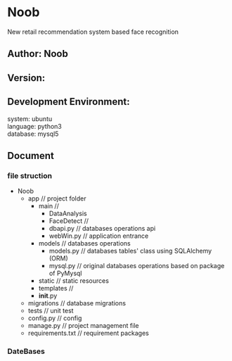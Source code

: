 # Noob
New retail recommendation system based face recognition
## Author: Noob
## Version:
## Development Environment:
system: ubuntu \
language: python3 \
database: mysql5
## Document
### file struction
- Noob
  - app  // project folder
    - main  //
      - DataAnalysis
      - FaceDetect  //
      - dbapi.py  // databases operations api
      - webWin.py // application entrance
    - models  // databases operations
      - models.py  // databases tables' class using SQLAlchemy (ORM)
      - mysql.py  // original databases operations based on package of PyMysql
    - static  // static resources
    - templates  //
    - __init__.py
  - migrations  // database migrations
  - tests  // unit test
  - config.py  // config
  - manage.py  // project management file
  - requirements.txt  // requirement packages
### DateBases
